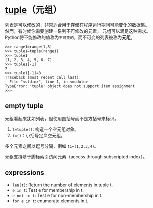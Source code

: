 # [tuple](https://docs.python.org/3/library/stdtypes.html#tuple)（元组）

列表是可以修改的，非常适合用于存储在程序运行期间可能变化的数据集。  
然而，有时候你需要创建一系列不可修改的元素， 元组可以满足这种需求。  
Python将不能修改的值称为`不可变的`，而不可变的列表被称为**元组**。  

```shell
>>> range1=range(1,8)
>>> tuple1=tuple(range1)
>>> tuple1
(1, 2, 3, 4, 5, 6, 7)
>>> tuple1[-1]
7
>>> tuple1[-1]=8
Traceback (most recent call last):
  File "<stdin>", line 1, in <module>
TypeError: 'tuple' object does not support item assignment
>>>
```

## empty tuple

元组看起来犹如列表，但使用圆括号而不是方括号来标识。

1. `t=tuple()`: 构造一个空元组对象。  
2. `t=()`：小括号定义空元组。  

多个元素之间以逗号分隔，例如 `t1=(1,2,3,4)`。  

元组支持基于脚标索引访问元素（access through subscripted index）。

## expressions

- `len(t)`: Return the number of elements in tuple t.  
- `e in t`: Test e for membership in t.  
- `e not in t`: Test e for non-membership in t.  
- `for e in t`: enumerate elements in t.  
